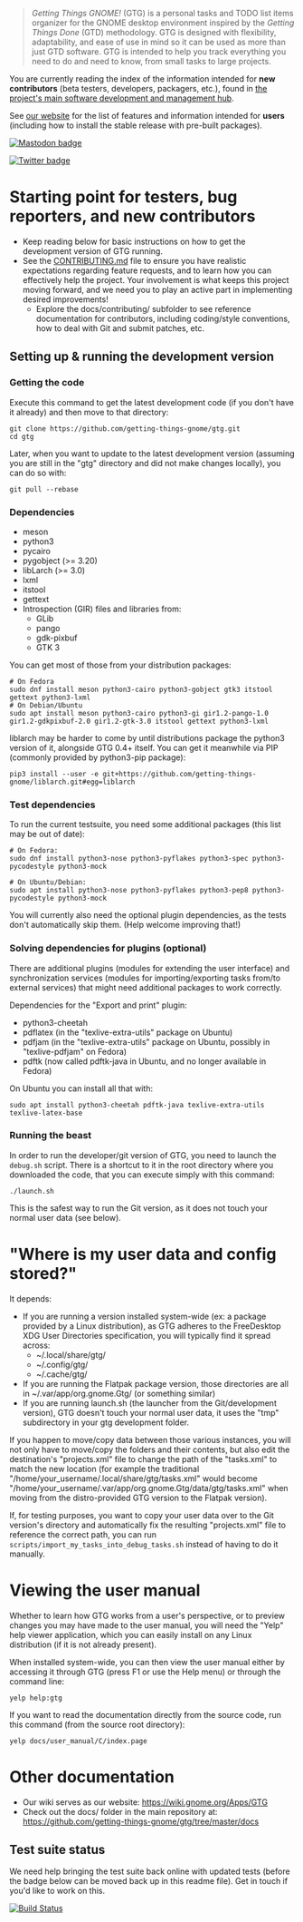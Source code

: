 > *Getting Things GNOME!* (GTG) is a personal tasks and TODO list items organizer for the GNOME desktop environment inspired by the *Getting Things Done* (GTD) methodology. GTG is designed with flexibility, adaptability, and ease of use in mind so it can be used as more than just GTD software. GTG is intended to help you track everything you need to do and need to know, from small tasks to large projects.

You are currently reading the index of the information intended for **new contributors** (beta testers, developers, packagers, etc.), found in [the project's main software development and management hub](https://github.com/getting-things-gnome/gtg).

See [our website](https://wiki.gnome.org/Apps/GTG) for the list of features and information intended for **users** (including how to install the stable release with pre-built packages).

[![Mastodon badge](https://img.shields.io/mastodon/follow/232134?domain=https%3A%2F%2Ffosstodon.org&label=Follow%20us%20on%20Mastodon&style=social)](https://fosstodon.org/@GettingThingsGNOME)

[![Twitter badge](https://img.shields.io/twitter/follow/getthingsgnome.svg?style=social&label=Follow%20us%20on%20Twitter)](https://twitter.com/GetThingsGNOME)

# Starting point for testers, bug reporters, and new contributors

* Keep reading below for basic instructions on how to get the development version of GTG running.
* See the [CONTRIBUTING.md](CONTRIBUTING.md) file to ensure you have realistic expectations regarding feature requests, and to learn how you can effectively help the project. Your involvement is what keeps this project moving forward, and we need you to play an active part in implementing desired improvements!
  * Explore the docs/contributing/ subfolder to see reference documentation for contributors, including coding/style conventions, how to deal with Git and submit patches, etc.

## Setting up & running the development version

### Getting the code

Execute this command to get the latest development code (if you don't have it already) and then move to that directory:

    git clone https://github.com/getting-things-gnome/gtg.git
    cd gtg

Later, when you want to update to the latest development version (assuming you are still in the "gtg" directory and did not make changes locally), you can do so with:

    git pull --rebase

### Dependencies

* meson
* python3
* pycairo
* pygobject (>= 3.20)
* libLarch (>= 3.0)
* lxml
* itstool
* gettext
* Introspection (GIR) files and libraries from:
  - GLib
  - pango
  - gdk-pixbuf
  - GTK 3

You can get most of those from your distribution packages:

    # On Fedora
    sudo dnf install meson python3-cairo python3-gobject gtk3 itstool gettext python3-lxml
    # On Debian/Ubuntu
    sudo apt install meson python3-cairo python3-gi gir1.2-pango-1.0 gir1.2-gdkpixbuf-2.0 gir1.2-gtk-3.0 itstool gettext python3-lxml

liblarch may be harder to come by until distributions package the python3 version of it, alongside GTG 0.4+ itself.
You can get it meanwhile via PIP (commonly provided by python3-pip package):

    pip3 install --user -e git+https://github.com/getting-things-gnome/liblarch.git#egg=liblarch

### Test dependencies

To run the current testsuite, you need some additional packages (this list may be out of date):

    # On Fedora:
    sudo dnf install python3-nose python3-pyflakes python3-spec python3-pycodestyle python3-mock

    # On Ubuntu/Debian:
    sudo apt install python3-nose python3-pyflakes python3-pep8 python3-pycodestyle python3-mock

You will currently also need the optional plugin dependencies, as the tests don't automatically skip them. (Help welcome improving that!)

### Solving dependencies for plugins (optional)

There are additional plugins (modules for extending the user interface) and synchronization services (modules for importing/exporting tasks from/to external services) that might need additional packages to work correctly.

Dependencies for the "Export and print" plugin:

* python3-cheetah
* pdflatex (in the "texlive-extra-utils" package on Ubuntu)
* pdfjam (in the "texlive-extra-utils" package on Ubuntu, possibly in "texlive-pdfjam" on Fedora)
* pdftk (now called pdftk-java in Ubuntu, and no longer available in Fedora)

On Ubuntu you can install all that with:

    sudo apt install python3-cheetah pdftk-java texlive-extra-utils texlive-latex-base

### Running the beast

In order to run the developer/git version of GTG, you need to launch the `debug.sh` script. There is a shortcut to it in the root directory where you downloaded the code, that you can execute simply with this command:

    ./launch.sh

This is the safest way to run the Git version, as it does not touch your normal user data (see below).

# "Where is my user data and config stored?"

It depends:

* If you are running a version installed system-wide (ex: a package provided by a Linux distribution), as GTG adheres to the FreeDesktop XDG User Directories specification, you will typically find it spread across:
  * ~/.local/share/gtg/
  * ~/.config/gtg/
  * ~/.cache/gtg/
* If you are running the Flatpak package version, those directories are all in ~/.var/app/org.gnome.Gtg/ (or something similar)
* If you are running launch.sh (the launcher from the Git/development version), GTG doesn't touch your normal user data, it uses the "tmp" subdirectory in your gtg development folder.

If you happen to move/copy data between those various instances, you will not only have to move/copy the folders and their contents, but also edit the destination's "projects.xml" file to change the path of the "tasks.xml" to match the new location (for example the traditional "/home/your_username/.local/share/gtg/tasks.xml" would become "/home/your_username/.var/app/org.gnome.Gtg/data/gtg/tasks.xml" when moving from the distro-provided GTG version to the Flatpak version).

If, for testing purposes, you want to copy your user data over to the Git version's directory and automatically fix the resulting "projects.xml" file to reference the correct path, you can run `scripts/import_my_tasks_into_debug_tasks.sh` instead of having to do it manually.

# Viewing the user manual

Whether to learn how GTG works from a user's perspective, or to preview changes you may have made to the user manual, you will need the "Yelp" help viewer application, which you can easily install on any Linux distribution (if it is not already present).

When installed system-wide, you can then view the user manual either by accessing it through GTG (press F1 or use the Help menu) or through the command line:

    yelp help:gtg

If you want to read the documentation directly from the source code, run this command (from the source root directory):

    yelp docs/user_manual/C/index.page

# Other documentation

* Our wiki serves as our website: https://wiki.gnome.org/Apps/GTG
* Check out the docs/ folder in the main repository at: https://github.com/getting-things-gnome/gtg/tree/master/docs

## Test suite status

We need help bringing the test suite back online with updated tests (before the badge below can be moved back up in this readme file). Get in touch if you'd like to work on this.

[![Build Status](https://travis-ci.org/getting-things-gnome/gtg.svg?branch=master)](https://travis-ci.org/getting-things-gnome/gtg)
